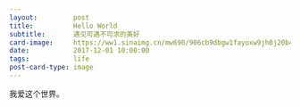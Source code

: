 ```yaml
---
layout:         post
title:          Hello World
subtitle:       遇见可遇不可求的美好
card-image:     https://ww1.sinaimg.cn/mw690/906cb9dbgw1fayoxw9jh0j20b407e3zn.jpg
date:           2017-12-01 10:00:00
tags:           life
post-card-type: image
---
```


我爱这个世界。
